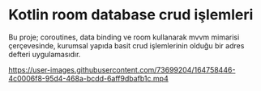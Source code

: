 # Kotlin room database crud işlemleri

Bu proje; coroutines, data binding ve room kullanarak mvvm mimarisi çerçevesinde, kurumsal yapıda basit crud işlemlerinin olduğu bir adres defteri uygulamasıdır.

https://user-images.githubusercontent.com/73699204/164758446-4c0006f8-95d4-468a-bcdd-6aff9dbafb1c.mp4


